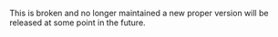 This is broken and no longer maintained a new proper version will be released at some point in the future.
